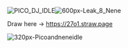 ![PICO_DJ_IDLE](https://github.com/user-attachments/assets/be4a626f-0866-49fd-b923-89578dcfdf25)![600px-Leak_8_Nene](https://github.com/user-attachments/assets/5ea1e91e-5694-46e3-9d5c-7a9f19fcbb60)

Draw here -> https://27o1.straw.page 

![320px-Picoandneneidle](https://github.com/user-attachments/assets/a27229ec-cbe1-40ee-a59b-82ae2c72590f)
